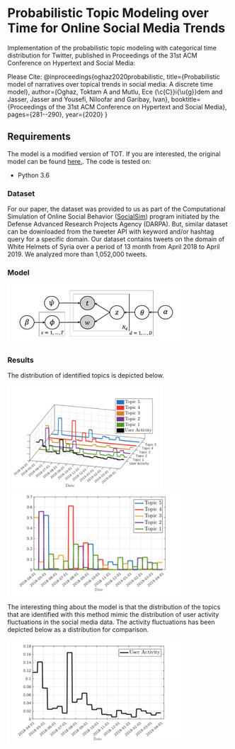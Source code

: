 # Probabilistic Topic Modeling over Time for Online Social Media Trends

Implementation of the probabilistic topic modeling with categorical time distribution for Twitter, published in Proceedings of the 31st ACM Conference on Hypertext and Social Media:

Please Cite:
@inproceedings{oghaz2020probabilistic,
  title={Probabilistic model of narratives over topical trends in social media: A discrete time model},
  author={Oghaz, Toktam A and Mutlu, Ece {\c{C}}i{\u{g}}dem and Jasser, Jasser and Yousefi, Niloofar and Garibay, Ivan},
  booktitle={Proceedings of the 31st ACM Conference on Hypertext and Social Media},
  pages={281--290},
  year={2020}
}

## Requirements

The model is a modified version of TOT. If you are interested, the original model can be found [here.](https://github.com/ahmaurya/topics_over_time). The code is tested on:
- Python 3.6

### Dataset
For our paper, the dataset was provided to us as part of the Computational Simulation of Online Social Behavior ([SocialSim](https://www.darpa.mil/program/computational-simulation-of-online-social-behavior)) program initiated by the Defense Advanced Research Projects Agency (DARPA). But, similar dataset can be downloaded from the tweeter API with keyword and/or hashtag query for a specific domain. Our dataset contains tweets on the domain of White Helmets of Syria over a period of 13 month from April 2018 to April 2019. We analyzed more than 1,052,000 tweets. 

### Model
<img src="figs/graphical_model.png" width="400">

### Results
The distribution of identified topics is depicted below. 

<img src="figs/topics_3d_plot.png" width="350">  <img src="figs/topics_plot.png" width="400">

The interesting thing about the model is that the distribution of the topics that are identified with this method mimic the distribution of user activity fluctuations in the social media data. The activity fluctuations has been depicted below as a distribution for comparison. 

<img src="figs/user_activity_plot.png" width="400">


